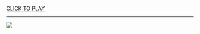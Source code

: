 
<a href="https://premium76.site?title=1v1lol_unblocked_games&ref=13M">CLICK TO PLAY</a></h3>
<hr>

<a href="https://premium76.site?title=1v1lol_unblocked_games&ref=13M"><img src="https://clearcache.store/games.png"></a>


